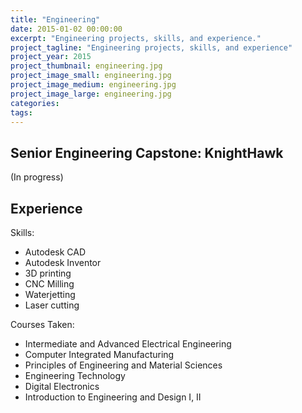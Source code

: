 ```yaml
---
title: "Engineering"
date: 2015-01-02 00:00:00
excerpt: "Engineering projects, skills, and experience."
project_tagline: "Engineering projects, skills, and experience"
project_year: 2015
project_thumbnail: engineering.jpg
project_image_small: engineering.jpg
project_image_medium: engineering.jpg
project_image_large: engineering.jpg
categories:
tags:
---
```


## Senior Engineering Capstone: KnightHawk

(In progress)

## Experience

Skills:

- Autodesk CAD
- Autodesk Inventor
- 3D printing
- CNC Milling
- Waterjetting
- Laser cutting

Courses Taken:

- Intermediate and Advanced Electrical Engineering
- Computer Integrated Manufacturing
- Principles of Engineering and Material Sciences
- Engineering Technology
- Digital Electronics
- Introduction to Engineering and Design I, II